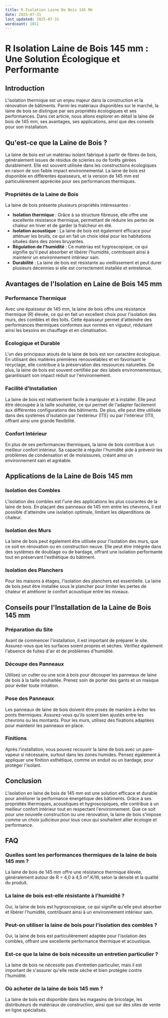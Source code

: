 ```yaml
---
title: R Isolation Laine De Bois 145 Mm
date: 2025-07-31
last_updated: 2025-07-31
wordcount: 1011
---
```


# R Isolation Laine de Bois 145 mm : Une Solution Écologique et Performante

## Introduction

L'isolation thermique est un enjeu majeur dans la construction et la rénovation de bâtiments. Parmi les matériaux disponibles sur le marché, la laine de bois se distingue par ses propriétés écologiques et ses performances. Dans cet article, nous allons explorer en détail la laine de bois de 145 mm, ses avantages, ses applications, ainsi que des conseils pour son installation.

## Qu'est-ce que la Laine de Bois ?

La laine de bois est un matériau isolant fabriqué à partir de fibres de bois, généralement issues de résidus de scieries ou de forêts gérées durablement. Elle est souvent utilisée dans les constructions écologiques en raison de son faible impact environnemental. La laine de bois est disponible en différentes épaisseurs, et la version de 145 mm est particulièrement appréciée pour ses performances thermiques.

### Propriétés de la Laine de Bois

La laine de bois présente plusieurs propriétés intéressantes :

- **Isolation thermique** : Grâce à sa structure fibreuse, elle offre une excellente résistance thermique, permettant de réduire les pertes de chaleur en hiver et de garder la fraîcheur en été.
- **Isolation acoustique** : La laine de bois est également efficace pour atténuer les bruits, ce qui en fait un choix idéal pour les habitations situées dans des zones bruyantes.
- **Régulation de l'humidité** : Ce matériau est hygroscopique, ce qui signifie qu'il peut absorber et libérer l'humidité, contribuant ainsi à maintenir un environnement intérieur sain.
- **Durabilité** : La laine de bois est résistante au vieillissement et peut durer plusieurs décennies si elle est correctement installée et entretenue.

## Avantages de l'Isolation en Laine de Bois 145 mm

### Performance Thermique

Avec une épaisseur de 145 mm, la laine de bois offre une résistance thermique (R) élevée, ce qui en fait un excellent choix pour l'isolation des murs, des combles et des toits. Cette épaisseur permet d'atteindre des performances thermiques conformes aux normes en vigueur, réduisant ainsi les besoins en chauffage et en climatisation.

### Écologique et Durable

L'un des principaux atouts de la laine de bois est son caractère écologique. En utilisant des matières premières renouvelables et en favorisant le recyclage, elle contribue à la préservation des ressources naturelles. De plus, la laine de bois est souvent certifiée par des labels environnementaux, garantissant son impact réduit sur l'environnement.

### Facilité d'Installation

La laine de bois est relativement facile à manipuler et à installer. Elle peut être découpée à la taille souhaitée, ce qui permet de l'adapter facilement aux différentes configurations des bâtiments. De plus, elle peut être utilisée dans des systèmes d'isolation par l'extérieur (ITE) ou par l'intérieur (ITI), offrant ainsi une grande flexibilité.

### Confort Intérieur

En plus de ses performances thermiques, la laine de bois contribue à un meilleur confort intérieur. Sa capacité à réguler l'humidité aide à prévenir les problèmes de condensation et de moisissures, créant ainsi un environnement sain et agréable.

## Applications de la Laine de Bois 145 mm

### Isolation des Combles

L'isolation des combles est l'une des applications les plus courantes de la laine de bois. En plaçant des panneaux de 145 mm entre les chevrons, il est possible d'atteindre une isolation optimale, limitant les déperditions de chaleur.

### Isolation des Murs

La laine de bois peut également être utilisée pour l'isolation des murs, que ce soit en rénovation ou en construction neuve. Elle peut être intégrée dans des systèmes de doublage ou de bardage, offrant une isolation performante tout en préservant l'esthétique du bâtiment.

### Isolation des Planchers

Pour les maisons à étages, l'isolation des planchers est essentielle. La laine de bois peut être installée sous le plancher pour limiter les pertes de chaleur et améliorer le confort acoustique entre les niveaux.

## Conseils pour l'Installation de la Laine de Bois 145 mm

### Préparation du Site

Avant de commencer l'installation, il est important de préparer le site. Assurez-vous que les surfaces soient propres et sèches. Vérifiez également l'absence de fuites d'air et de problèmes d'humidité.

### Découpe des Panneaux

Utilisez un cutter ou une scie à bois pour découper les panneaux de laine de bois à la taille souhaitée. Prenez soin de porter des gants et un masque pour éviter toute irritation.

### Pose des Panneaux

Les panneaux de laine de bois doivent être posés de manière à éviter les ponts thermiques. Assurez-vous qu'ils soient bien ajustés entre les chevrons ou les montants. Pour les murs, utilisez des fixations adaptées pour maintenir les panneaux en place.

### Finitions

Après l'installation, vous pouvez recouvrir la laine de bois avec un pare-vapeur si nécessaire, surtout dans les zones humides. Pensez également à appliquer une finition esthétique, comme un enduit ou un bardage, pour protéger l'isolant.

## Conclusion

L'isolation en laine de bois de 145 mm est une solution efficace et durable pour améliorer la performance énergétique des bâtiments. Grâce à ses propriétés thermiques, acoustiques et hygroscopiques, elle contribue à un meilleur confort intérieur tout en respectant l'environnement. Que ce soit pour une nouvelle construction ou une rénovation, la laine de bois s'impose comme un choix judicieux pour tous ceux qui souhaitent allier écologie et performance.

## FAQ

### Quelles sont les performances thermiques de la laine de bois 145 mm ?

La laine de bois de 145 mm offre une résistance thermique élevée, généralement autour de R = 4,0 à 4,5 m².K/W, selon la densité et la qualité du produit.

### La laine de bois est-elle résistante à l'humidité ?

Oui, la laine de bois est hygroscopique, ce qui signifie qu'elle peut absorber et libérer l'humidité, contribuant ainsi à un environnement intérieur sain.

### Peut-on utiliser la laine de bois pour l'isolation des combles ?

Oui, la laine de bois est particulièrement adaptée pour l'isolation des combles, offrant une excellente performance thermique et acoustique.

### Est-ce que la laine de bois nécessite un entretien particulier ?

La laine de bois ne nécessite pas d'entretien particulier, mais il est important de s'assurer qu'elle reste sèche et bien protégée contre l'humidité.

### Où acheter de la laine de bois 145 mm ?

La laine de bois est disponible dans les magasins de bricolage, les distributeurs de matériaux de construction, ainsi que sur des sites de vente en ligne spécialisés.